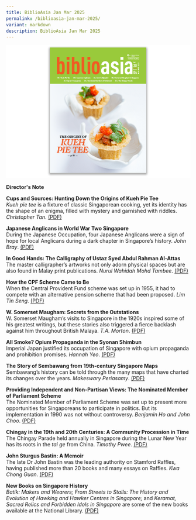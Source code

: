 ```yaml
---
title: BiblioAsia Jan Mar 2025
permalink: /biblioasia-jan-mar-2025/
variant: markdown
description: BiblioAsia Jan Mar 2025
---
```

<img src="/images/Vol%2020%20Issue%204/biblioasia_20_4_cover.png">

<a style="text-decoration: none; font-weight: bold;" href="">Director's Note</a><br>

<a style="text-decoration: none; font-weight: bold;" href="">Cups and Sources: Hunting Down the Origins of Kueh Pie Tee </a><br>
_Kueh pie tee_ is a fixture of classic Singaporean cooking, yet its identity has the shape of an enigma, filled with mystery and garnished with riddles. *Christopher Tan*. [(PDF)]()

<a style="text-decoration: none; font-weight: bold;" href="">Japanese Anglicans in World War Two Singapore</a><br>
During the Japanese Occupation, four Japanese Anglicans were a sign of hope for local Anglicans during a dark chapter in Singapore’s history. *John Bray*. [(PDF)]()

<a style="text-decoration: none; font-weight: bold;" href="">In Good Hands: The Calligraphy of Ustaz Syed Abdul Rahman Al-Attas</a><br>
The master calligrapher’s artworks not only adorn physical spaces but are also found in Malay print publications. *Nurul Wahidah Mohd Tambee*. [(PDF)]()

<a style="text-decoration: none; font-weight: bold;" href="">How the CPF Scheme Came to Be </a><br>
When the Central Provident Fund scheme was set up in 1955, it had to compete with an alternative pension scheme that had been proposed. *Lim Tin Seng*. [(PDF)]()

<a style="text-decoration: none; font-weight: bold;" href="">W. Somerset Maugham: Secrets from the Outstations</a><br>
W. Somerset Maugham’s visits to Singapore in the 1920s inspired some of his greatest writings, but these stories also triggered a fierce backlash against him throughout British Malaya. *T.A. Morton*. [(PDF)]()

<a style="text-decoration: none; font-weight: bold;" href="">All Smoke? Opium Propaganda in the Syonan Shimbun</a><br>
Imperial Japan justified its occupation of Singapore with opium propaganda and prohibition promises. *Hannah Yeo*. [(PDF)]()

<a style="text-decoration: none; font-weight: bold;" href="">The Story of Sembawang from 19th-century Singapore Maps </a> Sembawang’s history can be told through the many maps that have charted its changes over the years. *Makeswary Periasamy*. [(PDF)]()

<a style="text-decoration: none; font-weight: bold;" href="">Providing Independent and Non-Partisan Views: 	The Nominated Member of Parliament Scheme</a><br>
The Nominated Member of Parliament Scheme was set up to present more opportunities for Singaporeans to participate in politics. But its implementation in 1990 was not without controversy. *Benjamin Ho and John Choo*. [(PDF)]()

<a style="text-decoration: none; font-weight: bold;" href="">Chingay in the 19th and 20th Centuries: A Community Procession in Time</a><br>
The Chingay Parade held annually in Singapore during the Lunar New Year has its roots in the _tai ge_ from China. *Timothy Pwee*. [(PDF)]()

<a style="text-decoration: none; font-weight: bold;" href="">John Sturgus Bastin: A Memoir</a><br>
The late Dr John Bastin was the leading authority on Stamford Raffles, having published more than 20 books and many essays on Raffles. *Kwa Chong Guan*. [(PDF)]()

<a style="text-decoration: none; font-weight: bold;" href="">New Books on Singapore History</a><br>
_Batik: Makers and Wearers; From Streets to Stalls: The History and Evolution of Hawking and Hawker Centres in Singapore;_ and _Keramat, Sacred Relics and Forbidden Idols in Singapore_ are some of the new books available at the National Library. [(PDF)](/)